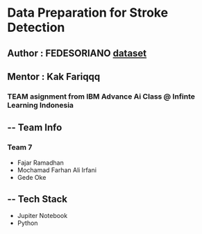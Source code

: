 # Data Preparation for Stroke Detection
## Author : FEDESORIANO [dataset](https://www.kaggle.com/datasets/fedesoriano/stroke-prediction-dataset/data)
## Mentor : Kak Fariqqq

### TEAM asignment from IBM Advance Ai Class @ Infinte Learning Indonesia

## -- Team Info
### Team 7

- Fajar Ramadhan
- Mochamad Farhan Ali Irfani
- Gede Oke

## -- Tech Stack

- Jupiter Notebook
- Python

